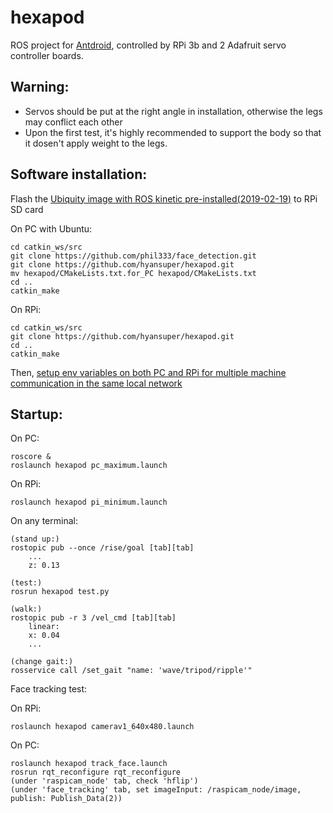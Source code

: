 # hexapod
ROS project for [Antdroid](https://antdroid.grigri.cloud/), controlled by RPi 3b and 2 Adafruit servo controller boards.

## Warning:
* Servos should be put at the right angle in installation, otherwise the legs may conflict each other
* Upon the first test, it's highly recommended to support the body so that it dosen't apply weight to the legs.

## Software installation:
Flash the [Ubiquity image with ROS kinetic pre-installed(2019-02-19)](https://downloads.ubiquityrobotics.com/pi.html) to RPi SD card

On PC with Ubuntu:

    cd catkin_ws/src
    git clone https://github.com/phil333/face_detection.git
    git clone https://github.com/hyansuper/hexapod.git
    mv hexapod/CMakeLists.txt.for_PC hexapod/CMakeLists.txt
    cd ..
    catkin_make

On RPi:

    cd catkin_ws/src
    git clone https://github.com/hyansuper/hexapod.git
    cd ..
    catkin_make
    
Then, [setup env variables on both PC and RPi for multiple machine communication in the same local network](http://wiki.ros.org/ROS/Tutorials/MultipleMachines)

## Startup:
On PC:

    roscore &
    roslaunch hexapod pc_maximum.launch    
    
On RPi:

    roslaunch hexapod pi_minimum.launch
    
On any terminal:

    (stand up:)
    rostopic pub --once /rise/goal [tab][tab]
        ...
        z: 0.13
    
    (test:)
    rosrun hexapod test.py
    
    (walk:)
    rostopic pub -r 3 /vel_cmd [tab][tab]
        linear:
        x: 0.04
        ...
        
    (change gait:)
    rosservice call /set_gait "name: 'wave/tripod/ripple'"
    
Face tracking test:<br/>

On RPi:

    roslaunch hexapod camerav1_640x480.launch
    
On PC:

    roslaunch hexapod track_face.launch
    rosrun rqt_reconfigure rqt_reconfigure
    (under 'raspicam_node' tab, check 'hflip')
    (under 'face_tracking' tab, set imageInput: /raspicam_node/image, publish: Publish_Data(2))
    
    
